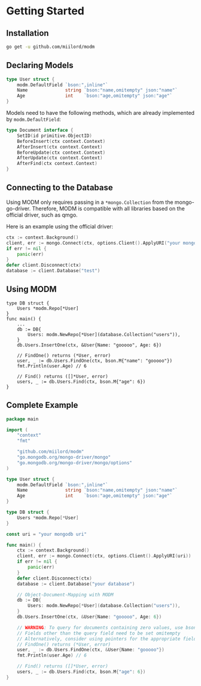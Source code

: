 # Getting Started

## Installation

```bash
go get -u github.com/miilord/modm
```

## Declaring Models

```go
type User struct {
	modm.DefaultField `bson:",inline"`
	Name              string `bson:"name,omitempty" json:"name"`
	Age               int    `bson:"age,omitempty" json:"age"`
}
```

Models need to have the following methods, which are already implemented by `modm.DefaultField`:

```go
type Document interface {
	SetID(id primitive.ObjectID)
	BeforeInsert(ctx context.Context)
	AfterInsert(ctx context.Context)
	BeforeUpdate(ctx context.Context)
	AfterUpdate(ctx context.Context)
	AfterFind(ctx context.Context)
}
```

## Connecting to the Database

Using MODM only requires passing in a `*mongo.Collection` from the mongo-go-driver. Therefore, MODM is compatible with all libraries based on the official driver, such as qmgo.

Here is an example using the official driver:

```go
ctx := context.Background()
client, err := mongo.Connect(ctx, options.Client().ApplyURI("your mongodb uri"))
if err != nil {
	panic(err)
}
defer client.Disconnect(ctx)
database := client.Database("test")
```

## Using MODM

```go{7,12,16}
type DB struct {
	Users *modm.Repo[*User]
}
func main() {
	...
	db := DB{
		Users: modm.NewRepo[*User](database.Collection("users")),
	}
	db.Users.InsertOne(ctx, &User{Name: "gooooo", Age: 6})

	// FindOne() returns (*User, error)
	user, _ := db.Users.FindOne(ctx, bson.M{"name": "gooooo"})
	fmt.Println(user.Age) // 6

	// Find() returns ([]*User, error)
	users, _ := db.Users.Find(ctx, bson.M{"age": 6})
}
```

## Complete Example

```go
package main

import (
	"context"
	"fmt"

	"github.com/miilord/modm"
	"go.mongodb.org/mongo-driver/mongo"
	"go.mongodb.org/mongo-driver/mongo/options"
)

type User struct {
	modm.DefaultField `bson:",inline"`
	Name              string `bson:"name,omitempty" json:"name"`
	Age               int    `bson:"age,omitempty" json:"age"`
}

type DB struct {
	Users *modm.Repo[*User]
}

const uri = "your mongodb uri"

func main() {
	ctx := context.Background()
	client, err := mongo.Connect(ctx, options.Client().ApplyURI(uri))
	if err != nil {
		panic(err)
	}
	defer client.Disconnect(ctx)
	database := client.Database("your database")

	// Object-Document-Mapping with MODM
	db := DB{
		Users: modm.NewRepo[*User](database.Collection("users")),
	}
	db.Users.InsertOne(ctx, &User{Name: "gooooo", Age: 6})

	// WARNING: To query for documents containing zero values, use bson.M, bson.D, or a map.
	// Fields other than the query field need to be set omitempty
	// Alternatively, consider using pointers for the appropriate fields.
	// FindOne() returns (*User, error)
	user, _ := db.Users.FindOne(ctx, &User{Name: "gooooo"})
	fmt.Println(user.Age) // 6

	// Find() returns ([]*User, error)
	users, _ := db.Users.Find(ctx, bson.M{"age": 6})
}
```
